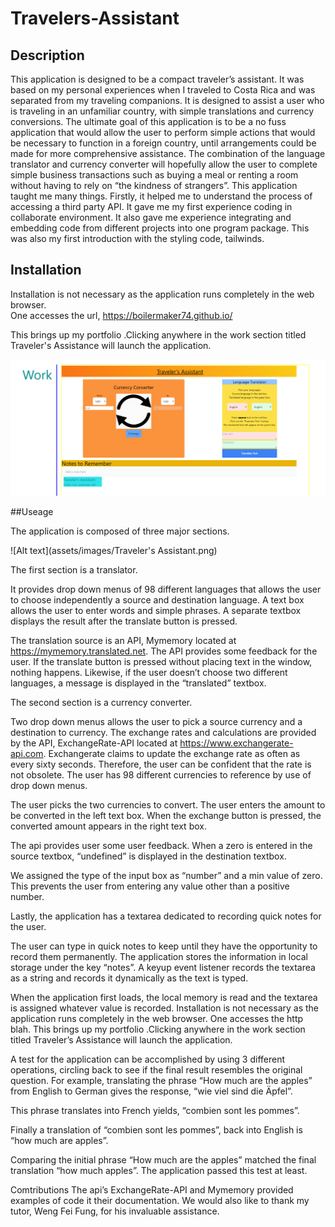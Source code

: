 # Travelers-Assistant

## Description

This application is designed to be a compact traveler’s assistant. It was based on my personal experiences when I traveled to Costa Rica and was separated from my traveling companions. 
It is designed to assist a user who is traveling in an unfamiliar country, with simple translations and currency conversions.  The ultimate goal of this application is to be a no fuss application that would allow the user to perform simple actions that would be necessary to function in a foreign country, until arrangements could be made for more comprehensive assistance.
The combination of the language translator and currency converter will hopefully allow the user to complete simple business transactions such as buying a meal or renting a room without having to rely on “the kindness of strangers”. 
This application taught me many things. Firstly, it helped me to understand the process of accessing a third party API. It gave me my first experience coding in collaborate environment. It also gave me experience integrating and embedding code from different projects into one program package. This was also my first introduction with the styling code, tailwinds.

## Installation

Installation is not necessary as the application runs completely in the web browser.  
One accesses the url, https://boilermaker74.github.io/

This brings up my portfolio .Clicking anywhere in the work section titled Traveler's Assistance will launch the application.

![Alt text](assets/images/workassistant.png)

##Useage

The application is composed of three major sections. 

![Alt text](assets/images/Traveler's Assistant.png)



The first section is a translator.
 

It provides drop down menus of 98 different languages that allows the user to choose independently a source and destination language. A text box allows the user to enter words and simple phrases. A separate textbox displays the result after the translate button is pressed.
 
The translation source is an API, Mymemory located at https://mymemory.translated.net.   The API provides some feedback for the user. If the translate button is pressed without placing text in the window, nothing happens. Likewise, if the user doesn’t choose two different languages, a message is displayed in the “translated” textbox.

 

The second section is a currency converter.
 
Two drop down menus  allows the user to pick a source currency and a destination to currency. The exchange rates and calculations are provided by the API, ExchangeRate-API located at  https://www.exchangerate-api.com.  Exchangerate claims to update the exchange rate as often as every sixty seconds. Therefore, the user can be confident that the rate is not obsolete. The user has 98 different currencies to reference by use of drop down menus.  
 

The user picks the two currencies to convert. The user enters the amount to be converted in the left text box. When the exchange button is pressed, the converted amount appears in the right text box. 


 

The api provides user some user feedback. When a zero is entered in the source textbox, “undefined” is displayed in the destination textbox.
 

We assigned the type of the input box as “number” and a min value of zero.  This prevents the user from entering any value other than a positive number. 
 

Lastly, the application has a textarea dedicated to recording quick notes for the user.
 
The user can type in quick notes to keep until they have the opportunity to record them permanently.
The application stores the information in local storage under the key “notes”. A keyup event listener records the textarea as a string and records it dynamically as the text is typed.  
 

 

When the application first loads, the local memory is read and the textarea is assigned whatever value is recorded. 
Installation is not necessary as the application runs completely in the web browser.  One accesses the http blah. This brings up my portfolio .Clicking anywhere in the work section titled Traveler’s Assistance will launch the application.
 

A test for the application can be accomplished by using 3 different operations, circling back to see if the final result resembles the original question. For example, translating the phrase “How much are the apples” from English to German gives the response, “wie viel sind die Äpfel”.  
 
This phrase translates into French yields, “combien sont les pommes”. 
 

 Finally a translation of “combien sont les pommes”, back into English is “how much are apples”.
 

Comparing the initial phrase “How much are the apples” matched the final translation “how much apples”. The application passed this test at least.

Comtributions 
The api’s ExchangeRate-API and Mymemory provided examples of code it their documentation.  We would also like to thank my tutor, Weng Fei Fung, for his invaluable assistance.
